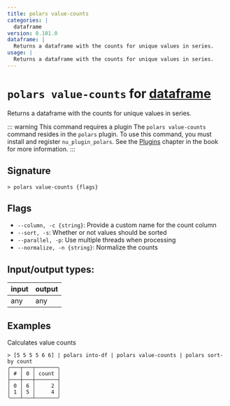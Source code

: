 ```yaml
---
title: polars value-counts
categories: |
  dataframe
version: 0.101.0
dataframe: |
  Returns a dataframe with the counts for unique values in series.
usage: |
  Returns a dataframe with the counts for unique values in series.
---
```

<!-- This file is automatically generated. Please edit the command in https://github.com/nushell/nushell instead. -->

# `polars value-counts` for [dataframe](/commands/categories/dataframe.md)

<div class='command-title'>Returns a dataframe with the counts for unique values in series.</div>

::: warning This command requires a plugin
The `polars value-counts` command resides in the `polars` plugin.
To use this command, you must install and register `nu_plugin_polars`.
See the [Plugins](/book/plugins.html) chapter in the book for more information.
:::


## Signature

```> polars value-counts {flags} ```

## Flags

 -  `--column, -c {string}`: Provide a custom name for the count column
 -  `--sort, -s`: Whether or not values should be sorted
 -  `--parallel, -p`: Use multiple threads when processing
 -  `--normalize, -n {string}`: Normalize the counts


## Input/output types:

| input | output |
| ----- | ------ |
| any   | any    |

## Examples

Calculates value counts
```nu
> [5 5 5 5 6 6] | polars into-df | polars value-counts | polars sort-by count
╭───┬───┬───────╮
│ # │ 0 │ count │
├───┼───┼───────┤
│ 0 │ 6 │     2 │
│ 1 │ 5 │     4 │
╰───┴───┴───────╯

```
